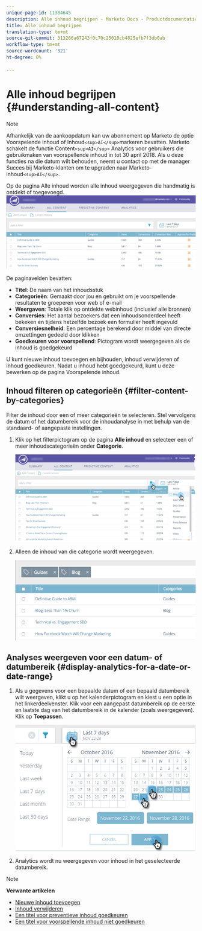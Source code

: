 ```yaml
---
unique-page-id: 11384645
description: Alle inhoud begrijpen - Marketo Docs - Productdocumentatie
title: Alle inhoud begrijpen
translation-type: tm+mt
source-git-commit: 313266a67243f0c70c25010cb4825efb7f3db0ab
workflow-type: tm+mt
source-wordcount: '321'
ht-degree: 0%

---
```



# Alle inhoud begrijpen {#understanding-all-content}

>[!NOTE]
>
>Afhankelijk van de aankoopdatum kan uw abonnement op Marketo de optie Voorspelende inhoud of Inhoud`<sup>AI</sup>`markeren bevatten. Marketo schakelt de functie Content`<sup>AI</sup>` Analytics voor gebruikers die gebruikmaken van voorspellende inhoud in tot 30 april 2018. Als u deze functies na die datum wilt behouden, neemt u contact op met de manager Succes bij Marketo-klanten om te upgraden naar Marketo-inhoud`<sup>AI</sup>`.

Op de pagina Alle inhoud worden alle inhoud weergegeven die handmatig is ontdekt of toegevoegd.   ![](assets/image2017-10-3-9-3a4-3a56.png)

De paginavelden bevatten:

* **Titel**: De naam van het inhoudsstuk
* **Categorieën**: Gemaakt door jou en gebruikt om je voorspellende resultaten te groeperen voor web of e-mail
* **Weergaven**: Totale klik op ontdekte webinhoud (inclusief alle bronnen)
* **Conversies**: Het aantal bezoekers dat een inhoudsonderdeel heeft bekeken en tijdens hetzelfde bezoek een formulier heeft ingevuld
* **Conversiesnelheid**: Een percentage berekend door middel van directe omzettingen gedeeld door klikken
* **Goedkeuren voor voorspellend**: Pictogram wordt weergegeven als de inhoud is goedgekeurd

U kunt nieuwe inhoud toevoegen en bijhouden, inhoud verwijderen of inhoud goedkeuren. Nadat u inhoud hebt goedgekeurd, kunt u deze bewerken op de pagina Voorspelende inhoud.

## Inhoud filteren op categorieën  {#filter-content-by-categories}

Filter de inhoud door een of meer categorieën te selecteren. Stel vervolgens de datum of het datumbereik voor de inhoudanalyse in met behulp van de standaard- of aangepaste instellingen.

1. Klik op het filterpictogram op de pagina **Alle inhoud** en selecteer een of meer inhoudscategorieën onder **Categorie**.

   ![](assets/image2017-10-3-9-3a5-3a52.png)

1. Alleen de inhoud van die categorie wordt weergegeven.

   ![](assets/image2017-10-3-9-3a6-3a23.png)

## Analyses weergeven voor een datum- of datumbereik {#display-analytics-for-a-date-or-date-range}

1. Als u gegevens voor een bepaalde datum of een bepaald datumbereik wilt weergeven, klikt u op het kalenderpictogram en kiest u een optie in het linkerdeelvenster. Klik voor een aangepast datumbereik op de eerste en laatste dag van het datumbereik in de kalender (zoals weergegeven). Klik op **Toepassen**.

   ![](assets/all-content-calendar-filter-hands.png)

1. Analytics wordt nu weergegeven voor inhoud in het geselecteerde datumbereik.

>[!NOTE]
>
>**Verwante artikelen**
>
>* [Nieuwe inhoud toevoegen](add-new-content.md)
>* [Inhoud verwijderen](delete-content.md)
>* [Een titel voor preventieve inhoud goedkeuren](approve-a-title-for-predictive-content.md)
>* [Een titel voor voorspellende inhoud niet goedkeuren](unapprove-a-title-for-predictive-content.md)

>



